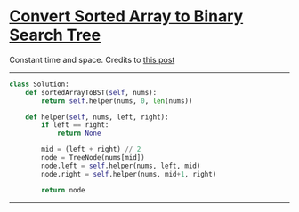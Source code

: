 # [Convert Sorted Array to Binary Search Tree](https://leetcode.com/explore/interview/card/top-interview-questions-easy/94/trees/631/)

Constant time and space. Credits to [this post](https://leetcode.com/problems/convert-sorted-array-to-binary-search-tree/discuss/777746/easy-python-solution)

___
```python
class Solution:
    def sortedArrayToBST(self, nums):
        return self.helper(nums, 0, len(nums))

    def helper(self, nums, left, right):
        if left == right:
            return None

        mid = (left + right) // 2
        node = TreeNode(nums[mid])
        node.left = self.helper(nums, left, mid)
        node.right = self.helper(nums, mid+1, right)

        return node
```
___